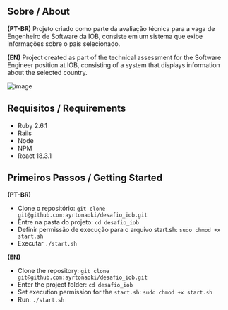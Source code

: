 ## Sobre / About
**(PT-BR)**
Projeto criado como parte da avaliação técnica para a vaga de Engenheiro de Software da IOB, consiste em um sistema que exibe informações sobre o país selecionado.

**(EN)**
Project created as part of the technical assessment for the Software Engineer position at IOB, consisting of a system that displays information about the selected country.

![image](https://github.com/user-attachments/assets/e89e8e65-38fe-489a-abc8-8921f2a07d23)

## Requisitos / Requirements
- Ruby 2.6.1
- Rails
- Node
- NPM
- React 18.3.1

## Primeiros Passos / Getting Started
**(PT-BR)**
- Clone o repositório: `git clone git@github.com:ayrtonaoki/desafio_iob.git`
- Entre na pasta do projeto: `cd desafio_iob`
- Definir permissão de execução para o arquivo start.sh: `sudo chmod +x start.sh`
- Executar `./start.sh`

**(EN)**
- Clone the repository: `git clone git@github.com:ayrtonaoki/desafio_iob.git`
- Enter the project folder: `cd desafio_iob`
- Set execution permission for the `start.sh`: `sudo chmod +x start.sh`
- Run: `./start.sh`
